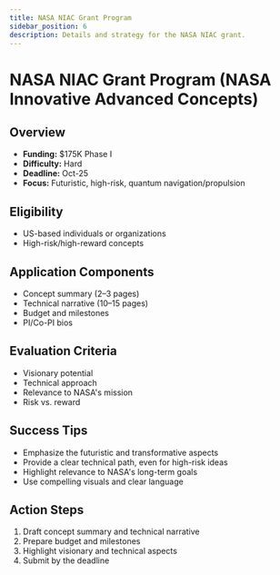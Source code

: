 ```yaml
---
title: NASA NIAC Grant Program
sidebar_position: 6
description: Details and strategy for the NASA NIAC grant.
---
```


# NASA NIAC Grant Program (NASA Innovative Advanced Concepts)

## Overview
- **Funding:** $175K Phase I
- **Difficulty:** Hard
- **Deadline:** Oct-25
- **Focus:** Futuristic, high-risk, quantum navigation/propulsion

## Eligibility
- US-based individuals or organizations
- High-risk/high-reward concepts

## Application Components
- Concept summary (2–3 pages)
- Technical narrative (10–15 pages)
- Budget and milestones
- PI/Co-PI bios

## Evaluation Criteria
- Visionary potential
- Technical approach
- Relevance to NASA's mission
- Risk vs. reward

## Success Tips
- Emphasize the futuristic and transformative aspects
- Provide a clear technical path, even for high-risk ideas
- Highlight relevance to NASA's long-term goals
- Use compelling visuals and clear language

## Action Steps
1. Draft concept summary and technical narrative
2. Prepare budget and milestones
3. Highlight visionary and technical aspects
4. Submit by the deadline 